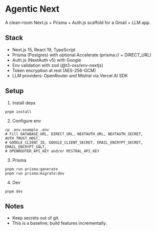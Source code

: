 # Agentic Next

A clean-room Next.js + Prisma + Auth.js scaffold for a Gmail + LLM app.

## Stack
- Next.js 15, React 19, TypeScript
- Prisma (Postgres) with optional Accelerate (prisma:// + DIRECT_URL)
- Auth.js (NextAuth v5) with Google
- Env validation with zod (@t3-oss/env-nextjs)
- Token encryption at rest (AES-256-GCM)
- LLM providers: OpenRouter and Mistral via Vercel AI SDK

## Setup
1. Install deps
```
pnpm install
```
2. Configure env
```
cp .env.example .env
# Fill DATABASE_URL, DIRECT_URL, NEXTAUTH_URL, NEXTAUTH_SECRET, AUTH_TRUST_HOST,
# GOOGLE_CLIENT_ID, GOOGLE_CLIENT_SECRET, EMAIL_ENCRYPT_SECRET, EMAIL_ENCRYPT_SALT,
# OPENROUTER_API_KEY and/or MISTRAL_API_KEY
```
3. Prisma
```
pnpm run prisma:generate
pnpm run prisma:migrate:dev
```
4. Dev
```
pnpm dev
```

## Notes
- Keep secrets out of git.
- This is a baseline; build features incrementally.
